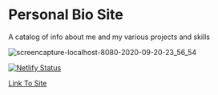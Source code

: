 # Personal Bio Site

A catalog of info about me and my various projects and skills

![screencapture-localhost-8080-2020-09-20-23_56_54](https://user-images.githubusercontent.com/65687019/93733974-1b9e0700-fb9d-11ea-98af-904c41fbd90d.png)

[![Netlify Status](https://api.netlify.com/api/v1/badges/2d91dd6f-09ed-457b-8713-d57d3dc3b828/deploy-status)](https://app.netlify.com/sites/sammudick/deploys)

<a href="https://sammudick.netlify.app/">Link To Site</a>
